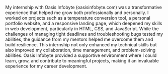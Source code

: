 My internship with Oasis Infobyte (oasisinfobyte.com) was a transformative experience that helped me grow both professionally and personally. I worked on projects such as a temperature conversion tool, a personal portfolio website, and a responsive landing page, which deepened my skills in web development, particularly in HTML, CSS, and JavaScript. While the challenges of managing tight deadlines and troubleshooting bugs tested my abilities, the guidance from my mentors helped me overcome them and build resilience. This internship not only enhanced my technical skills but also improved my collaboration, time management, and problem-solving abilities. Oasis Infobyte provided a supportive environment where I could learn, grow, and contribute to meaningful projects, making it an invaluable experience for my career development.
